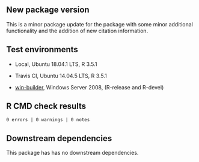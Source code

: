 ## New package version

This is a minor package update for the package with some minor additional functionality and the addition of new citation information.   

## Test environments

  - Local, Ubuntu 18.04.1 LTS, R 3.5.1
  
  - Travis CI, Ubuntu 14.04.5 LTS, R 3.5.1
  
  - [win-builder](https://win-builder.r-project.org/), Windows Server 2008, (R-release and R-devel)

## R CMD check results

`0 errors | 0 warnings | 0 notes`

## Downstream dependencies

This package has has no downstream dependencies.
